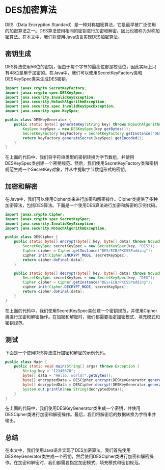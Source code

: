 # DES加密算法

DES（Data Encryption Standard）是一种对称加密算法，它是最早被广泛使用的加密算法之一。DES算法使用相同的密钥进行加密和解密，因此也被称为对称加密算法。在本文中，我们将使用Java语言实现DES加密算法。

## 密钥生成

DES算法使用56位的密钥，但由于每个字节的最高位都是校验位，因此实际上只有48位是用于加密的。在Java中，我们可以使用SecretKeyFactory类和DESKeySpec类来生成DES密钥。

```java
import javax.crypto.SecretKeyFactory;
import javax.crypto.spec.DESKeySpec;
import java.security.InvalidKeyException;
import java.security.NoSuchAlgorithmException;
import java.security.spec.InvalidKeySpecException;
import java.security.spec.KeySpec;

public class DESKeyGenerator {
    public static byte[] generateKey(String key) throws NoSuchAlgorithmException, InvalidKeySpecException {
        KeySpec keySpec = new DESKeySpec(key.getBytes());
        SecretKeyFactory keyFactory = SecretKeyFactory.getInstance("DES");
        return keyFactory.generateSecret(keySpec).getEncoded();
    }
}
```

在上面的代码中，我们将字符串类型的密钥转换为字节数组，并使用DESKeySpec类创建一个密钥规范。然后，我们使用SecretKeyFactory类和密钥规范生成一个SecretKey对象，并从中提取字节数组形式的密钥。

## 加密和解密

在Java中，我们可以使用Cipher类来进行加密和解密操作。Cipher类提供了多种加密算法，包括DES算法。下面是一个使用DES算法进行加密和解密的示例代码。

```java
import javax.crypto.Cipher;
import javax.crypto.spec.SecretKeySpec;
import java.security.InvalidKeyException;
import java.security.NoSuchAlgorithmException;

public class DESCipher {
    public static byte[] encrypt(byte[] key, byte[] data) throws NoSuchAlgorithmException, InvalidKeyException, Exception {
        SecretKeySpec secretKeySpec = new SecretKeySpec(key, "DES");
        Cipher cipher = Cipher.getInstance("DES/ECB/PKCS5Padding");
        cipher.init(Cipher.ENCRYPT_MODE, secretKeySpec);
        return cipher.doFinal(data);
    }

    public static byte[] decrypt(byte[] key, byte[] data) throws NoSuchAlgorithmException, InvalidKeyException, Exception {
        SecretKeySpec secretKeySpec = new SecretKeySpec(key, "DES");
        Cipher cipher = Cipher.getInstance("DES/ECB/PKCS5Padding");
        cipher.init(Cipher.DECRYPT_MODE, secretKeySpec);
        return cipher.doFinal(data);
    }
}
```

在上面的代码中，我们使用SecretKeySpec类创建一个密钥规范，并使用Cipher类进行加密和解密操作。在加密和解密时，我们都需要指定加密模式、填充模式和密钥规范。

## 测试

下面是一个使用DES算法进行加密和解密的示例代码。

```java
public class Main {
    public static void main(String[] args) throws Exception {
        String key = "12345678";
        byte[] data = "Hello, world!".getBytes();
        byte[] encryptedData = DESCipher.encrypt(DESKeyGenerator.generateKey(key), data);
        byte[] decryptedData = DESCipher.decrypt(DESKeyGenerator.generateKey(key), encryptedData);
        System.out.println(new String(decryptedData));
    }
}
```

在上面的代码中，我们使用DESKeyGenerator类生成一个密钥，并使用DESCipher类进行加密和解密操作。最后，我们将解密后的数据转换为字符串并输出。

## 总结

在本文中，我们使用Java语言实现了DES加密算法。我们首先使用DESKeyGenerator类生成一个密钥，然后使用DESCipher类进行加密和解密操作。在加密和解密时，我们都需要指定加密模式、填充模式和密钥规范。